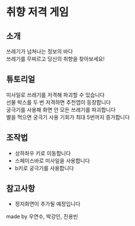 # 취향 저격 게임

## 소개
쓰레기가 넘쳐나는 정보의 바다  
쓰레기를 무찌르고 당신의 취향을 찾아보세요!   

## 튜토리얼
미사일로 쓰레기를 저격해 파괴할 수 있습니다  
선물 박스를 두 번 저격하면 추천앱이 등장합니다  
궁극기를 사용해 화면 안 모든 쓰레기를 파괴합니다  
별을 먹으면 궁극기 사용 기회가 최대 5번까지 증가합니다  

## 조작법
- 상하좌우 키로 이동합니다
- 스페이스바로 미사일을 사용합니다
- b키로 궁극기를 사용합니다

## 참고사항
- 정지화면이 추가될 예정입니다  

made by 우연수, 박강인, 진용빈

